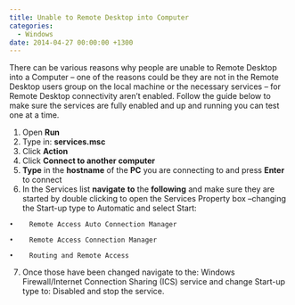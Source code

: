 ```yaml
---
title: Unable to Remote Desktop into Computer
categories:
  - Windows
date: 2014-04-27 00:00:00 +1300
---
```

There can be various reasons why people are unable to Remote Desktop into a Computer – one of the reasons could be they are not in the Remote Desktop users group on the local machine or the necessary services – for Remote Desktop connectivity aren’t enabled. Follow the guide below to make sure the services are fully enabled and up and running you can test one at a time.

  1. Open **Run**
  2. Type in: **services.msc**
  3. Click **Action**
  4. Click **Connect to another computer**
  5. **Type** in the **hostname** of the **PC** you are connecting to and press **Enter** to connect
  6. In the Services list **navigate** **to** the **following** and make sure they are started by double clicking to open the Services Property box –changing the Start-up type to Automatic and select Start:
  
    •    Remote Access Auto Connection Manager
  
    •    Remote Access Connection Manager
  
    •    Routing and Remote Access
  7. Once those have been changed navigate to the: Windows Firewall/Internet Connection Sharing (ICS) service and change Start-up type to: Disabled and stop the service.
